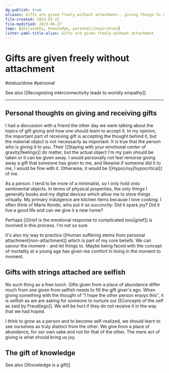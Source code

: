```yaml
---
dg-publish: true
aliases: Gifts are given freely without attachment., giving things to other, receiving things, giving to others, receiving from others, receiving something, giving something without becoming attached, gift-giving, Gifts should be given without attachment.
file-created: 2023-03-22
file-modified: 2023-08-27
tags: [philosophy, knowledge, personal/inspiration]
linter-yaml-title-alias: Gifts are given freely without attachment.
---
```


# Gifts are given freely without attachment

#status/done  #personal

See also [[Recognizing interconnectivity leads to worldly empathy]]

---

## Personal thoughts on giving and receiving gifts

I had a discussion with a friend the other day we were talking about the topics of gift giving and how one should learn to accept it. In my opinion, the important part of receiving gift is accepting the thought behind it, but the material object is not necessarily as important. It is true that the person who is giving it to you. Their [[Staying with your emotional center of gravity|feelings]] do matter, but the actual object I'm my pain should be taken or it can be given away. I would personally not feel remorse giving away a gift that someone has given to me, and likewise if someone did it to me, I would be fine with it. Otherwise, it would be [[Hypocrisy|hypocritical]] of me.

As a person. I tend to be more of a minimalist, so I only hold onto sentimental objects. In terms of physical properties, the only things I generally books and my digital devices which allow me to store things virtually. My primary indulgence are kitchen items because I love cooking. I often think of Marie Kondo, who put it so succinctly: Did it spark joy? Did it live a good life and can we give it a new home?

Perhaps [[Grief is the emotional response to complicated loss|grief]] is involved in this process. I'm not so sure.

It's also my way to practice [[Human suffering stems from personal attachment|non-attachment]] which is part of my core beliefs. We can savour the moment - and let things to. Maybe being faced with the concept of mortality at a young age has given me comfort in living in the moment to moment.



## Gifts with strings attached are selfish

No such thing as a free lunch. Gifts given from a place of abundance differ much from one given from selfish needs to fill the gift giver's ego. When giving something with the thought of "I hope the other person enjoys this", it is selfish as we are asking for someone to nurture our [[Concepts of the self as said by Freud|ego]]. We will be hurt if they do not receive it in the way that we had hoped.

I think to grow as a person and to become self-realized, we should learn to see ourselves as truly distinct from the other. We give from a place of abundance, for our own sake and not for that of the other. The mere act of giving is what should bring us joy.

## The gift of knowledge

See also [[Knowledge is a gift]]
